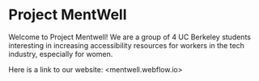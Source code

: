# Project MentWell

Welcome to Project Mentwell! We are a group of 4 UC Berkeley students interesting in increasing accessibility resources for workers in the tech industry, especially for women.

Here is a link to our website: <mentwell.webflow.io>
